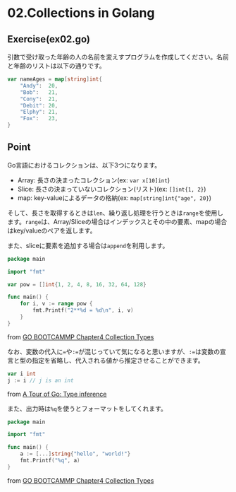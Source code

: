 # 02.Collections in Golang

## Exercise(ex02.go)

引数で受け取った年齢の人の名前を変えすプログラムを作成してください。名前と年齢のリストは以下の通りです。

```go
var nameAges = map[string]int{
    "Andy":  20,
    "Bob":   21,
    "Cony":  21,
    "Debit": 20,
    "Elphy": 21,
    "Fox":   23,
}
```



## Point

Go言語におけるコレクションは、以下3つになります。

* Array: 長さの決まったコレクション(ex: `var x[10]int`)
* Slice: 長さの決まっていないコレクション(リスト)(ex: `[]int{1, 2}`)
* map: key-valueによるデータの格納(ex: `map[string]int{"age", 20}`)

そして、長さを取得するときは`len`、繰り返し処理を行うときは`range`を使用します。`range`は、Array/Sliceの場合はインデックスとその中の要素、mapの場合はkey/valueのペアを返します。

また、sliceに要素を追加する場合は`append`を利用します。


```go
package main

import "fmt"

var pow = []int{1, 2, 4, 8, 16, 32, 64, 128}

func main() {
    for i, v := range pow {
        fmt.Printf("2**%d = %d\n", i, v)
    }
}
```

from [GO BOOTCAMMP Chapter4 Collection Types](http://www.golangbootcamp.com/book/collection_types)

なお、変数の代入に`=`や`:=`が混じっていて気になると思いますが、`:=`は変数の宣言と型の指定を省略し、代入される値から推定させることができます。

```go
var i int
j := i // j is an int
```

from [A Tour of Go: Type inference](https://tour.golang.org/basics/14)

また、出力時は`%q`を使うとフォーマットをしてくれます。

```go
package main

import "fmt"

func main() {
	a := [...]string{"hello", "world!"}
	fmt.Printf("%q", a)
}
```

from [GO BOOTCAMMP Chapter4 Collection Types](http://www.golangbootcamp.com/book/collection_types)
